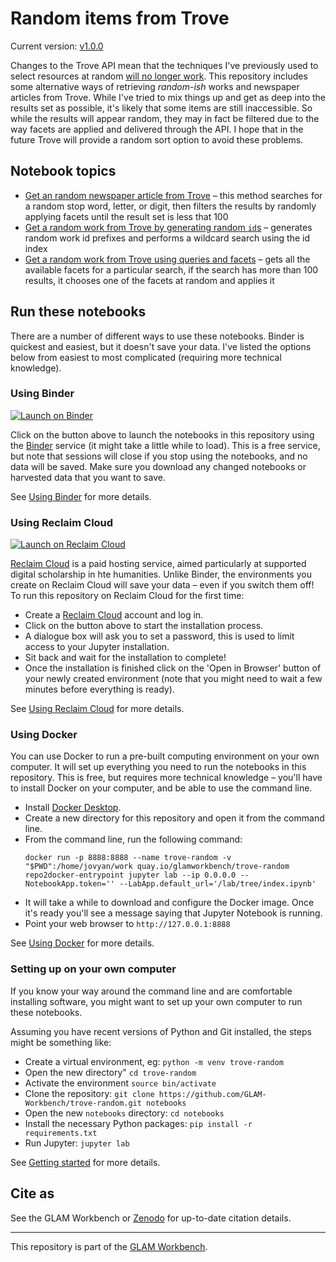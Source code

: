 # Random items from Trove

Current version: [v1.0.0](https://github.com/GLAM-Workbench/trove-random/releases/tag/v1.0.0)

Changes to the Trove API mean that the techniques I've previously used to select resources at random [will no longer work](https://updates.timsherratt.org/2019/10/09/creators-and-users.html). This repository includes some alternative ways of retrieving *random-ish* works and newspaper articles from Trove. While I've tried to mix things up and get as deep into the results set as possible, it's likely that some items are still inaccessible. So while the results will appear random, they may in fact be filtered due to the way facets are applied and delivered through the API. I hope that in the future Trove will provide a random sort option to avoid these problems.

## Notebook topics

* [Get an random newspaper article from Trove](random_newspaper_article.ipynb) – this method searches for a random stop word, letter, or digit, then filters the results by randomly applying facets until the result set is less that 100
* [Get a random work from Trove by generating random `id`s](random_work_by_id.ipynb) – generates random work id prefixes and performs a wildcard search using the id index
* [Get a random work from Trove using queries and facets](random_work_by_facets.ipynb) – gets all the available facets for a particular search, if the search has more than 100 results, it chooses one of the facets at random and applies it

<!-- START RUN INFO -->

## Run these notebooks

There are a number of different ways to use these notebooks. Binder is quickest and easiest, but it doesn't save your data. I've listed the options below from easiest to most complicated (requiring more technical knowledge).

### Using Binder

[![Launch on Binder](https://mybinder.org/badge_logo.svg)](https://mybinder.org/v2/gh/GLAM-Workbench/trove-random/master/?urlpath=lab/tree/index.ipynb)

Click on the button above to launch the notebooks in this repository using the [Binder](https://mybinder.org/) service (it might take a little while to load). This is a free service, but note that sessions will close if you stop using the notebooks, and no data will be saved. Make sure you download any changed notebooks or harvested data that you want to save.

See [Using Binder](https://glam-workbench.net/using-binder/) for more details.

### Using Reclaim Cloud

[![Launch on Reclaim Cloud](https://glam-workbench.github.io/images/launch-on-reclaim-cloud.svg)](https://app.my.reclaim.cloud/?manifest=https://raw.githubusercontent.com/GLAM-Workbench/trove-random/master/reclaim-manifest.jps)

[Reclaim Cloud](https://reclaim.cloud/) is a paid hosting service, aimed particularly at supported digital scholarship in hte humanities. Unlike Binder, the environments you create on Reclaim Cloud will save your data – even if you switch them off! To run this repository on Reclaim Cloud for the first time:

* Create a [Reclaim Cloud](https://reclaim.cloud/) account and log in.
* Click on the button above to start the installation process.
* A dialogue box will ask you to set a password, this is used to limit access to your Jupyter installation.
* Sit back and wait for the installation to complete!
* Once the installation is finished click on the 'Open in Browser' button of your newly created environment (note that you might need to wait a few minutes before everything is ready).

See [Using Reclaim Cloud](https://glam-workbench.net/using-reclaim-cloud/) for more details.

### Using Docker

You can use Docker to run a pre-built computing environment on your own computer. It will set up everything you need to run the notebooks in this repository. This is free, but requires more technical knowledge – you'll have to install Docker on your computer, and be able to use the command line.

* Install [Docker Desktop](https://docs.docker.com/get-docker/).
* Create a new directory for this repository and open it from the command line.
* From the command line, run the following command:  
  ```
  docker run -p 8888:8888 --name trove-random -v "$PWD":/home/jovyan/work quay.io/glamworkbench/trove-random repo2docker-entrypoint jupyter lab --ip 0.0.0.0 --NotebookApp.token='' --LabApp.default_url='/lab/tree/index.ipynb'
  ```
* It will take a while to download and configure the Docker image. Once it's ready you'll see a message saying that Jupyter Notebook is running.
* Point your web browser to `http://127.0.0.1:8888`

See [Using Docker](https://glam-workbench.net/using-docker/) for more details.

### Setting up on your own computer

If you know your way around the command line and are comfortable installing software, you might want to set up your own computer to run these notebooks.

Assuming you have recent versions of Python and Git installed, the steps might be something like:

* Create a virtual environment, eg: `python -m venv trove-random`
* Open the new directory" `cd trove-random`
* Activate the environment `source bin/activate`
* Clone the repository: `git clone https://github.com/GLAM-Workbench/trove-random.git notebooks`
* Open the new `notebooks` directory: `cd notebooks`
* Install the necessary Python packages: `pip install -r requirements.txt`
* Run Jupyter: `jupyter lab`

See [Getting started](https://glam-workbench.net/getting-started/#using-python-on-your-own-computer) for more details.

<!-- END RUN INFO -->

## Cite as

See the GLAM Workbench or [Zenodo](https://doi.org/10.5281/zenodo.3549403) for up-to-date citation details.

----

This repository is part of the [GLAM Workbench](https://glam-workbench.net/). 